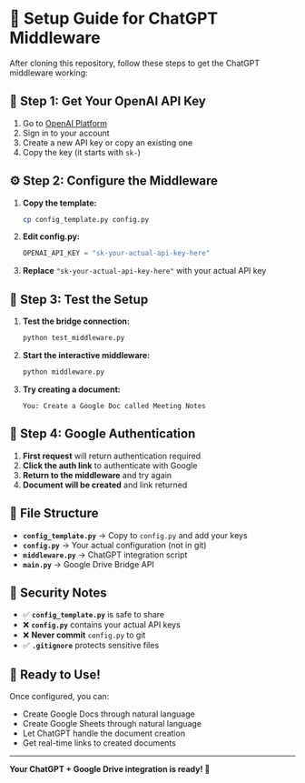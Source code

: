 # 🚀 Setup Guide for ChatGPT Middleware

After cloning this repository, follow these steps to get the ChatGPT middleware working:

## 🔑 Step 1: Get Your OpenAI API Key

1. Go to [OpenAI Platform](https://platform.openai.com/api-keys)
2. Sign in to your account
3. Create a new API key or copy an existing one
4. Copy the key (it starts with `sk-`)

## ⚙️ Step 2: Configure the Middleware

1. **Copy the template:**
   ```bash
   cp config_template.py config.py
   ```

2. **Edit config.py:**
   ```python
   OPENAI_API_KEY = "sk-your-actual-api-key-here"
   ```

3. **Replace** `"sk-your-actual-api-key-here"` with your actual API key

## 🧪 Step 3: Test the Setup

1. **Test the bridge connection:**
   ```bash
   python test_middleware.py
   ```

2. **Start the interactive middleware:**
   ```bash
   python middleware.py
   ```

3. **Try creating a document:**
   ```
   You: Create a Google Doc called Meeting Notes
   ```

## 🔐 Step 4: Google Authentication

1. **First request** will return authentication required
2. **Click the auth link** to authenticate with Google
3. **Return to the middleware** and try again
4. **Document will be created** and link returned

## 📁 File Structure

- **`config_template.py`** → Copy to `config.py` and add your keys
- **`config.py`** → Your actual configuration (not in git)
- **`middleware.py`** → ChatGPT integration script
- **`main.py`** → Google Drive Bridge API

## 🚨 Security Notes

- ✅ **`config_template.py`** is safe to share
- ❌ **`config.py`** contains your actual API keys
- ❌ **Never commit** `config.py` to git
- ✅ **`.gitignore`** protects sensitive files

## 🎯 Ready to Use!

Once configured, you can:
- Create Google Docs through natural language
- Create Google Sheets through natural language
- Let ChatGPT handle the document creation
- Get real-time links to created documents

---

**Your ChatGPT + Google Drive integration is ready! 🎉**
